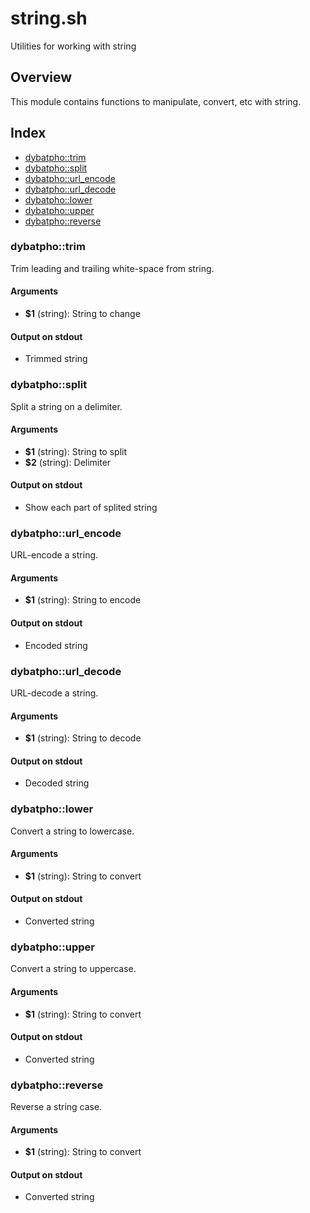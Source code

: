 # string.sh

Utilities for working with string

## Overview

This module contains functions to manipulate, convert, etc with string.

## Index

* [dybatpho::trim](#dybatphotrim)
* [dybatpho::split](#dybatphosplit)
* [dybatpho::url_encode](#dybatphourlencode)
* [dybatpho::url_decode](#dybatphourldecode)
* [dybatpho::lower](#dybatpholower)
* [dybatpho::upper](#dybatphoupper)
* [dybatpho::reverse](#dybatphoreverse)

### dybatpho::trim

Trim leading and trailing white-space from string.

#### Arguments

* **$1** (string): String to change

#### Output on stdout

* Trimmed string

### dybatpho::split

Split a string on a delimiter.

#### Arguments

* **$1** (string): String to split
* **$2** (string): Delimiter

#### Output on stdout

* Show each part of splited string

### dybatpho::url_encode

URL-encode a string.

#### Arguments

* **$1** (string): String to encode

#### Output on stdout

* Encoded string

### dybatpho::url_decode

URL-decode a string.

#### Arguments

* **$1** (string): String to decode

#### Output on stdout

* Decoded string

### dybatpho::lower

Convert a string to lowercase.

#### Arguments

* **$1** (string): String to convert

#### Output on stdout

* Converted string

### dybatpho::upper

Convert a string to uppercase.

#### Arguments

* **$1** (string): String to convert

#### Output on stdout

* Converted string

### dybatpho::reverse

Reverse a string case.

#### Arguments

* **$1** (string): String to convert

#### Output on stdout

* Converted string

